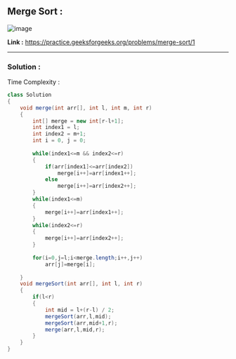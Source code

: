 ## Merge Sort :

![image](https://user-images.githubusercontent.com/23376002/172143721-893987f8-4d25-4c30-9266-10331ea0743b.png)


**Link :** https://practice.geeksforgeeks.org/problems/merge-sort/1


------------------------------------------------------------------------------------------------------------------------------------------------------


### Solution :

Time Complexity :


```java
class Solution
{
    void merge(int arr[], int l, int m, int r)
    {
        int[] merge = new int[r-l+1];
        int index1 = l;
        int index2 = m+1;
        int i = 0, j = 0;
         
        while(index1<=m && index2<=r)
        {
            if(arr[index1]<=arr[index2])
                merge[i++]=arr[index1++];
            else
                merge[i++]=arr[index2++];
        }
        while(index1<=m)
        {
            merge[i++]=arr[index1++];
        }
        while(index2<=r)
        {
            merge[i++]=arr[index2++];
        }
        
        for(i=0,j=l;i<merge.length;i++,j++)
            arr[j]=merge[i];
            
    }
    void mergeSort(int arr[], int l, int r)
    {
        if(l<r)
        {
            int mid = l+(r-l) / 2;
            mergeSort(arr,l,mid);
            mergeSort(arr,mid+1,r);
            merge(arr,l,mid,r);
        }
    }
}

```



